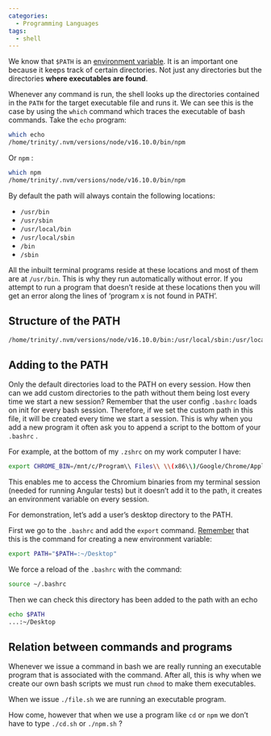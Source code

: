 ```yaml
---
categories:
  - Programming Languages
tags:
  - shell
---
```


We know that `$PATH` is an [environment variable](Environmental%20and%20shell%20variables.md). It is an important one because it keeps track of certain directories. Not just any directories but the directories **where executables are found**.

Whenever any command is run, the shell looks up the directories contained in the `PATH` for the target executable file and runs it. We can see this is the case by using the `which` command which traces the executable of bash commands. Take the `echo` program:

```bash
which echo
/home/trinity/.nvm/versions/node/v16.10.0/bin/npm
```

Or `npm` :

```bash
which npm
/home/trinity/.nvm/versions/node/v16.10.0/bin/npm
```

By default the path will always contain the following locations:

- `/usr/bin`
- `/usr/sbin`
- `/usr/local/bin`
- `/usr/local/sbin`
- `/bin`
- `/sbin`

All the inbuilt terminal programs reside at these locations and most of them are at `/usr/bin`. This is why they run automatically without error. If you attempt to run a program that doesn’t reside at these locations then you will get an error along the lines of ‘program x is not found in PATH’.

## Structure of the PATH

```bash
/home/trinity/.nvm/versions/node/v16.10.0/bin:/usr/local/sbin:/usr/local/bin:/usr/sbin:/usr/bin:/sbin:/bin:/usr/games:/usr/local/games:/usr/lib/wsl/lib:/mnt/c/Python39/Scripts/:/mnt/c/Python39/:/mnt/c/Windows/system32:/mnt/c/Windows:/mnt/c/Windows/System32/Wbem:/mnt/c/Windows/System32/WindowsPowerShell/v1.0/:/mnt/c/Windows/System32/OpenSSH/:/mnt/c/Program Files/dotnet/:/mnt/c/Program Files/nodejs/:/mnt/c/ProgramData/chocolatey/bin:/mnt/c/Users/thomas.bishop/AppData/Local/Microsoft/WindowsApps:/mnt/c/Users/thomas.bishop/AppData/Local/Programs/Microsoft VS Code/bin:/mnt/c/Users/thomas.bishop/AppData/Local/Programs/Hyper/resources/bin:/mnt/c/Users/thomas.bishop/AppData/Roaming/npm
```

## Adding to the PATH

Only the default directories load to the PATH on every session. How then can we add custom directories to the path without them being lost every time we start a new session? Remember that the user config `.bashrc` loads on init for every bash session. Therefore, if we set the custom path in this file, it will be created every time we start a session. This is why when you add a new program it often ask you to append a script to the bottom of your `.bashrc` .

For example, at the bottom of my `.zshrc` on my work computer I have:

```bash
export CHROME_BIN=/mnt/c/Program\\ Files\\ \\(x86\\)/Google/Chrome/Application/chrome.exe
```

This enables me to access the Chromium binaries from my terminal session (needed for running Angular tests) but it doesn’t add it to the path, it creates an environment variable on every session.

For demonstration, let’s add a user’s desktop directory to the PATH.

First we go to the `.bashrc` and add the `export` command. [Remember](https://www.notion.so/Environmental-and-shell-variables-04d5ec7e8e2b486a93f002bf686e4bbb) that this is the command for creating a new environment variable:

```bash
export PATH="$PATH=:~/Desktop"
```

We force a reload of the `.bashrc` with the command:

```bash
source ~/.bashrc
```

Then we can check this directory has been added to the path with an echo

```bash
echo $PATH
...:~/Desktop
```

## Relation between commands and programs

Whenever we issue a command in bash we are really running an executable program that is associated with the command. After all, this is why when we create our own bash scripts we must run `chmod` to make them executables.

When we issue `./file.sh` we are running an executable program.

How come, however that when we use a program like `cd` or `npm` we don’t have to type `./cd.sh` or `./npm.sh` ?
